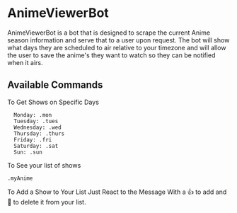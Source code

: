 # AnimeViewerBot

AnimeViewerBot is a bot that is designed to scrape the current Anime season information and serve that to a user upon request.
The bot will show what days they are scheduled to air relative to your timezone and will allow the user to save the anime's they want to watch so they can be notified when it airs.

## Available Commands
To Get Shows on Specific Days
```
  Monday: .mon
  Tuesday: .tues
  Wednesday: .wed
  Thursday: .thurs
  Friday: .fri
  Saturday: .sat
  Sun: .sun
```
To See your list of shows

```
.myAnime
```

To Add a Show to Your List Just React to the Message With a 👍 to add and 🚫 to delete it from your list.
